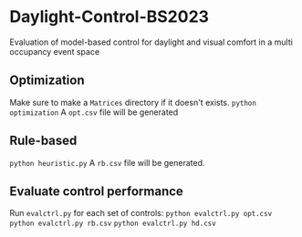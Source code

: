 # Daylight-Control-BS2023
Evaluation of model-based control for daylight and visual comfort in a multi occupancy event space

## Optimization
Make sure to make a `Matrices` directory if it doesn't exists.
`python optimization`
A `opt.csv` file will be generated

## Rule-based
`python heuristic.py`
A `rb.csv` file will be generated.

## Evaluate control performance
Run `evalctrl.py` for each set of controls:
`python evalctrl.py opt.csv`
`python evalctrl.py rb.csv`
`python evalctrl.py hd.csv`
